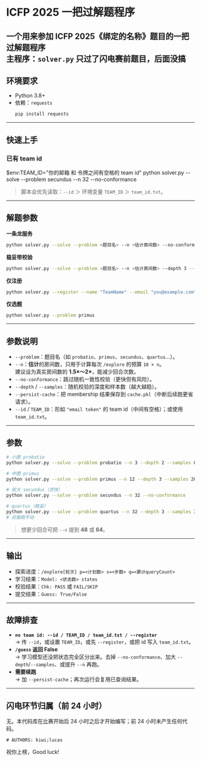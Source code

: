 # ICFP 2025 一把过解题程序

一个用来参加 **ICFP 2025**《绑定的名称》题目的一把过解题程序  
主程序：`solver.py`
只过了闪电赛前题目，后面没搞
---

## 环境要求
- Python 3.8+
- 依赖：`requests`
  ```bash
  pip install requests
  ```

---

## 快速上手

### 已有 team id
$env:TEAM_ID="你的邮箱 和 令牌之间有空格的 team id"
python solver.py --solve --problem secundus --n 32 --no-conformance
> 脚本会优先读取：`--id` ＞ 环境变量 `TEAM_ID` ＞ `team_id.txt`。

---

## 解题参数

**一条龙服务**
```bash
python solver.py --solve --problem <题目名> --n <估计房间数> --no-conformance
```

**稳妥带校验**
```bash
python solver.py --solve --problem <题目名> --n <估计房间数> --depth 3 --samples 200
```

**仅注册**
```bash
python solver.py --register --name "TeamName" --email "you@example.com" --pl python
```

**仅选题**
```bash
python solver.py --problem primus
```

---

## 参数说明
- `--problem`：题目名（如 `probatio`、`primus`、`secundus`、`quartus`…）。  
- `--n`：**估计**的房间数，只用于计算每次 `/explore` 的预算 `18 × n`。  
  建议设为真实房间数的 **1.5×～2×**，能减少回合次数。  
- `--no-conformance`：跳过随机一致性校验（更快但有风险）。  
- `--depth` / `--samples`：随机校验的深度和样本数（越大越稳）。  
- `--persist-cache`：把 membership 结果保存到 `cache.pkl`（中断后续跑更省请求）。  
- `--id` / `TEAM_ID`：形如 `"email token"` 的 team id（中间有空格）；或使用 `team_id.txt`。  

---

## 参数
```bash
# 小图 probatio
python solver.py --solve --problem probatio --n 3 --depth 2 --samples 80

# 中图 primus
python solver.py --solve --problem primus --n 12 --depth 3 --samples 200

# 较大 secundus（求快）
python solver.py --solve --problem secundus --n 32 --no-conformance

# quartus（稳妥）
python solver.py --solve --problem quartus --n 32 --depth 3 --samples 300
# 后面跑不动
```
> 想更少回合可把 `--n` 提到 **48** 或 **64**。

---

## 输出
- 探索进度：`/explore[轮次] p=<计划数> s=<步数> q=<累计queryCount>`  
- 学习结果：`Model: <状态数> states`  
- 校验结果：`Chk: PASS` 或 `FAIL/SKIP`  
- 提交结果：`Guess: True/False`  

---

## 故障排查
- **`no team id: --id / TEAM_ID / team_id.txt / --register`**  
  → 传 `--id`，或设置 `TEAM_ID`，或先 `--register`，或把 id 写入 `team_id.txt`。  
- **`/guess` 返回 False**  
  → 学习模型还没把状态完全区分出来。去掉 `--no-conformance`、加大 `--depth`/`--samples`、或提升 `--n` 再跑。  
- **需要续跑**  
  → 加 `--persist-cache`；再次运行会复用已查询结果。  

---
## 闪电环节归属（前 24 小时）
无。本代码库在比赛开始后 24 小时之后才开始编写；前 24 小时未产生任何代码。

`# AUTHORS: kiwi;lucas`

祝你上榜，Good luck!
